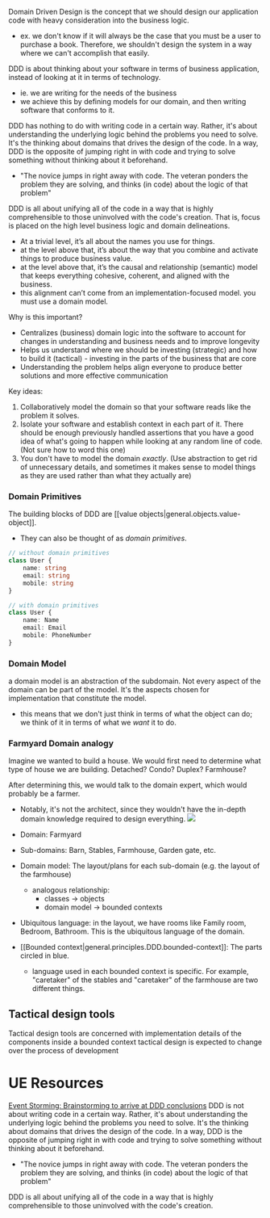 
Domain Driven Design is the concept that we should design our application code with heavy consideration into the business logic.
- ex. we don't know if it will always be the case that you must be a user to purchase a book. Therefore, we shouldn't design the system in a way where we can't accomplish that easily.

DDD is about thinking about your software in terms of business application, instead of looking at it in terms of technology.
- ie. we are writing for the needs of the business
- we achieve this by defining models for our domain, and then writing software that conforms to it.

DDD has nothing to do with writing code in a certain way. Rather, it's about understanding the underlying logic behind the problems you need to solve. It's the thinking about domains that drives the design of the code. In a way, DDD is the opposite of jumping right in with code and trying to solve something without thinking about it beforehand.
- "The novice jumps in right away with code. The veteran ponders the problem they are solving, and thinks (in code) about the logic of that problem"

DDD is all about unifying all of the code in a way that is highly comprehensible to those uninvolved with the code's creation. That is, focus is placed on the high level business logic and domain delineations.
- At a trivial level, it’s all about the names you use for things.  
- at the level above that, it’s about the way that you combine and activate things to produce business value.  
- at the level above that, it’s the causal and relationship (semantic) model that keeps everything cohesive, coherent, and aligned with the business.  
- this alignment can’t come from an implementation-focused model. you must use a domain model.

Why is this important?
- Centralizes (business) domain logic into the software to account for changes in understanding and business needs and to improve longevity 
- Helps us understand where we should be investing (strategic) and how to build it (tactical) - investing in the parts of the business that are core 
- Understanding the problem helps align everyone to produce better solutions and more effective communication

Key ideas:
1. Collaboratively model the domain so that your software reads like the problem it solves.
2. Isolate your software and establish context in each part of it. There should be enough previously handled assertions that you have a good idea of what's going to happen while looking at any random line of code. (Not sure how to word this one)
3. You don't have to model the domain *exactly*. 
    (Use abstraction to get rid of unnecessary details, and sometimes it makes sense to model things as they are used rather than what they actually are)

### Domain Primitives
The building blocks of DDD are [[value objects|general.objects.value-object]].
- They can also be thought of as *domain primitives*.
```ts
// without domain primitives
class User {
    name: string
    email: string
    mobile: string
}

// with domain primitives
class User {
    name: Name
    email: Email
    mobile: PhoneNumber
}

```

### Domain Model
a domain model is an abstraction of the subdomain. Not every aspect of the domain can be part of the model. It's the aspects chosen for implementation that constitute the model.
- this means that we don't just think in terms of what the object can do; we think of it in terms of what we *want* it to do.

### Farmyard Domain analogy
Imagine we wanted to build a house. We would first need to determine what type of house we are building. Detached? Condo? Duplex? Farmhouse?

After determining this, we would talk to the domain expert, which would probably be a farmer. 
- Notably, it's not the architect, since they wouldn't have the in-depth domain knowledge required to design everything.
![](/assets/images/2022-01-10-09-34-42.png)

- Domain: Farmyard
- Sub-domains: Barn, Stables, Farmhouse, Garden gate, etc.
- Domain model: The layout/plans for each sub-domain (e.g. the layout of the farmhouse)
    - analogous relationship:
        - classes -> objects
        - domain model -> bounded contexts
- Ubiquitous language: in the layout, we have rooms like Family room, Bedroom, Bathroom. This is the ubiquitous language of the domain.
- [[Bounded context|general.principles.DDD.bounded-context]]: The parts circled in blue.
    - language used in each bounded context is specific. For example, "caretaker" of the stables and "caretaker" of the farmhouse are two different things.

## Tactical design tools
Tactical design tools are concerned with implementation details of the components inside a bounded context
tactical design is expected to change over the process of development

# UE Resources
[Event Storming: Brainstorming to arrive at DDD conclusions](https://www.youtube.com/watch?v=b6D_NTgzmhs)
DDD is not about writing code in a certain way. Rather, it's about understanding the underlying logic behind the problems you need to solve. It's the thinking about domains that drives the design of the code. In a way, DDD is the opposite of jumping right in with code and trying to solve something without thinking about it beforehand.
- "The novice jumps in right away with code. The veteran ponders the problem they are solving, and thinks (in code) about the logic of that problem"

DDD is all about unifying all of the code in a way that is highly comprehensible to those uninvolved with the code's creation.
